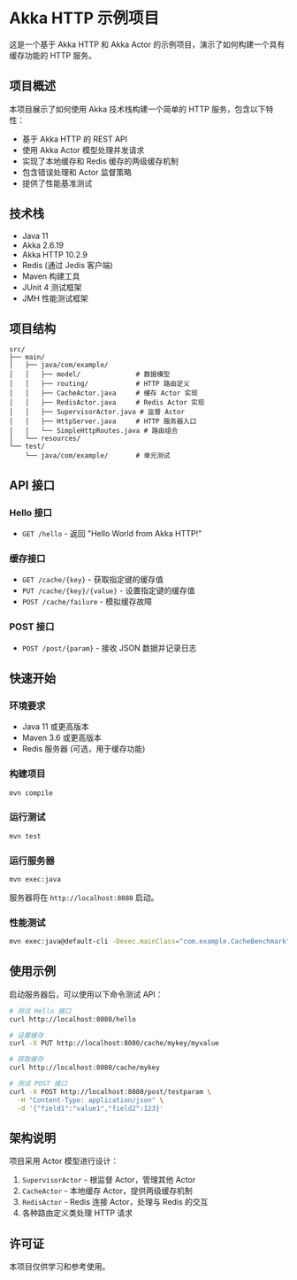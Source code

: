 # Akka HTTP 示例项目

这是一个基于 Akka HTTP 和 Akka Actor 的示例项目，演示了如何构建一个具有缓存功能的 HTTP 服务。

## 项目概述

本项目展示了如何使用 Akka 技术栈构建一个简单的 HTTP 服务，包含以下特性：

- 基于 Akka HTTP 的 REST API
- 使用 Akka Actor 模型处理并发请求
- 实现了本地缓存和 Redis 缓存的两级缓存机制
- 包含错误处理和 Actor 监督策略
- 提供了性能基准测试

## 技术栈

- Java 11
- Akka 2.6.19
- Akka HTTP 10.2.9
- Redis (通过 Jedis 客户端)
- Maven 构建工具
- JUnit 4 测试框架
- JMH 性能测试框架

## 项目结构

```
src/
├── main/
│   ├── java/com/example/
│   │   ├── model/              # 数据模型
│   │   ├── routing/            # HTTP 路由定义
│   │   ├── CacheActor.java     # 缓存 Actor 实现
│   │   ├── RedisActor.java     # Redis Actor 实现
│   │   ├── SupervisorActor.java # 监督 Actor
│   │   ├── HttpServer.java     # HTTP 服务器入口
│   │   └── SimpleHttpRoutes.java # 路由组合
│   └── resources/
└── test/
    └── java/com/example/       # 单元测试
```

## API 接口

### Hello 接口
- `GET /hello` - 返回 "Hello World from Akka HTTP!"

### 缓存接口
- `GET /cache/{key}` - 获取指定键的缓存值
- `PUT /cache/{key}/{value}` - 设置指定键的缓存值
- `POST /cache/failure` - 模拟缓存故障

### POST 接口
- `POST /post/{param}` - 接收 JSON 数据并记录日志

## 快速开始

### 环境要求

- Java 11 或更高版本
- Maven 3.6 或更高版本
- Redis 服务器 (可选，用于缓存功能)

### 构建项目

```bash
mvn compile
```

### 运行测试

```bash
mvn test
```

### 运行服务器

```bash
mvn exec:java
```

服务器将在 `http://localhost:8080` 启动。

### 性能测试

```bash
mvn exec:java@default-cli -Dexec.mainClass="com.example.CacheBenchmark"
```

## 使用示例

启动服务器后，可以使用以下命令测试 API：

```bash
# 测试 Hello 接口
curl http://localhost:8080/hello

# 设置缓存
curl -X PUT http://localhost:8080/cache/mykey/myvalue

# 获取缓存
curl http://localhost:8080/cache/mykey

# 测试 POST 接口
curl -X POST http://localhost:8080/post/testparam \
  -H "Content-Type: application/json" \
  -d '{"field1":"value1","field2":123}'
```

## 架构说明

项目采用 Actor 模型进行设计：

1. `SupervisorActor` - 根监督 Actor，管理其他 Actor
2. `CacheActor` - 本地缓存 Actor，提供两级缓存机制
3. `RedisActor` - Redis 连接 Actor，处理与 Redis 的交互
4. 各种路由定义类处理 HTTP 请求

## 许可证

本项目仅供学习和参考使用。